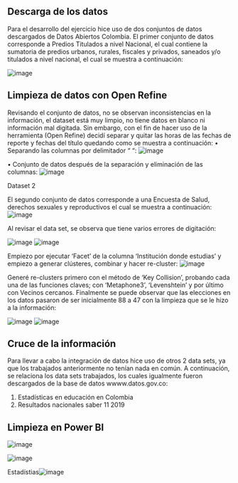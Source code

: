 ## Descarga de los datos

Para el desarrollo del ejercicio hice uso de dos conjuntos de datos descargados de Datos Abiertos Colombia. 
El primer conjunto de datos corresponde a Predios Titulados a nivel Nacional, el cual contiene la sumatoria de predios urbanos, rurales, fiscales y privados, saneados y/o titulados a nivel nacional, el cual se muestra a continuación:

![image](https://github.com/kathy-oviedo/Proyecto-Final-Bootcamp/assets/161944778/7195121e-27c0-4b18-8cc8-87334f0cacd0)


## Limpieza de datos con Open Refine
Revisando el conjunto de datos, no se observan inconsistencias en la información, el dataset está muy limpio, no tiene datos en blanco ni información mal digitada. Sin embargo, con el fin de hacer uso de la herramienta (Open Refine) decidí separar y quitar las horas de las fechas de reporte y fechas del título quedando como se muestra a continuación:
•	Separando las columnas por delimitador “ “:
 ![image](https://github.com/kathy-oviedo/Proyecto-Final-Bootcamp/assets/161944778/f794df83-dae9-4ae1-ac66-ba2afc387142)

•	Conjunto de datos después de la separación y eliminación de las columnas:
 ![image](https://github.com/kathy-oviedo/Proyecto-Final-Bootcamp/assets/161944778/81a7838e-9ab8-4496-9aab-cf35003eed62)

Dataset 2

El segundo conjunto de datos corresponde a una Encuesta de Salud, derechos sexuales y reproductivos el cual se muestra a continuación:
 ![image](https://github.com/kathy-oviedo/Proyecto-Final-Bootcamp/assets/161944778/c6326dff-402c-448f-a06a-6a7340b93da2)

Al revisar el data set, se observa que tiene varios errores de digitación:

![image](https://github.com/kathy-oviedo/Proyecto-Final-Bootcamp/assets/161944778/36f53761-016a-4b83-88bf-60038a2538fa)
![image](https://github.com/kathy-oviedo/Proyecto-Final-Bootcamp/assets/161944778/f2e98cde-c3e9-4372-90b1-d12f2a516f8d)

Empiezo por ejecutar ‘Facet’ de la columna ‘Institución donde estudias’ y empiezo a generar clústeres, combinar y hacer re-cluster:
![image](https://github.com/kathy-oviedo/Proyecto-Final-Bootcamp/assets/161944778/a8e237ef-d7d3-481c-9696-134afbe49e17)

Generé re-clusters primero con el método de ‘Key Collision’, probando cada una de las funciones claves; con ‘Metaphone3’, ‘Levenshtein’ y por último con Vecinos cercanos.
Finalmente se puede observar que las elecciones en los datos pasaron de ser inicialmente 88 a 47 con la limpieza que se le hizo a la información:

![image](https://github.com/kathy-oviedo/Proyecto-Final-Bootcamp/assets/161944778/43fe6877-9435-456d-a217-708796a8c9b0)
![image](https://github.com/kathy-oviedo/Proyecto-Final-Bootcamp/assets/161944778/86ee2aa2-ef46-4acf-8879-8add9154ba26)

## Cruce de la información

Para llevar a cabo la integración de datos hice uso de otros 2 data sets, ya que los trabajados anteriormente no tenían nada en común. A continuación, se relaciona los data sets trabajados, los cuales igualmente fueron descargados de la base de datos wwww.datos.gov.co:

1.	Estadísticas en educación en Colombia
2.	Resultados nacionales saber 11 2019

## Limpieza en Power BI

![image](https://github.com/kathy-oviedo/Proyecto-Final-Bootcamp/assets/161944778/a8c6571c-d14d-4e11-807d-78cc69d9a90a)

![image](https://github.com/kathy-oviedo/Proyecto-Final-Bootcamp/assets/161944778/85281d44-ab38-4801-8004-f80f2f2fb3a7)

Estadístias![image](https://github.com/kathy-oviedo/Proyecto-Final-Bootcamp/assets/161944778/d7a73116-eada-469f-85af-9df0d68995c9)

